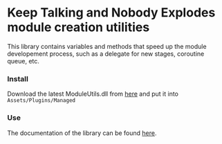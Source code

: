 # Keep Talking and Nobody Explodes module creation utilities

This library contains variables and methods that speed up the module developement process, such as a delegate for new stages, coroutine queue, etc.

### Install

Download the latest ModuleUtils.dll from [here](https://github.com/Qkrisi/ktane-module-utils/releases) and put it into `Assets/Plugins/Managed`

### Use

The documentation of the library can be found [here](https://github.com/Qkrisi/ktane-module-utils/wiki).
